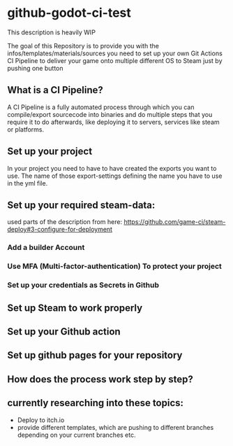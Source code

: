 # github-godot-ci-test

This description is heavily WIP

The goal of this Repository is to provide you with the infos/templates/materials/sources you need to set up your own Git Actions CI Pipeline to deliver your game onto multiple different OS to Steam just by pushing one button


## What is a CI Pipeline?
A CI Pipeline is a fully automated process through which you can compile/export sourcecode into binaries and do multiple steps that you require it to do afterwards, like deploying it to servers, services like steam or platforms.


## Set up your project

In your project you need to have to have created the exports you want to use. The name of those export-settings defining the name you have to use in the yml file.


## Set up your required steam-data:
used parts of the description from here:
https://github.com/game-ci/steam-deploy#3-configure-for-deployment

### Add a builder Account

### Use MFA (Multi-factor-authentication) To protect your project

### Set up your credentials as Secrets in Github

## Set up Steam to work properly



## Set up your Github action


## Set up github pages for your repository


## How does the process work step by step?


## currently researching into these topics:
- Deploy to itch.io
- provide different templates, which are pushing to different branches depending on your current branches etc.
